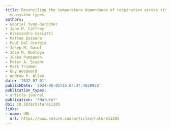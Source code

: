 ```yaml
---
title: Reconciling the temperature dependence of respiration across timescales and
  ecosystem types
authors:
- Gabriel Yvon-Durocher
- Jane M. Caffrey
- Alessandro Cescatti
- Matteo Dossena
- Paul Del Giorgio
- Josep M. Gasol
- José M. Montoya
- Jukka Pumpanen
- Peter A. Staehr
- Mark Trimmer
- Guy Woodward
- Andrew P. Allen
date: '2012-07-01'
publishDate: '2024-08-05T15:04:47.482893Z'
publication_types:
- article-journal
publication: '*Nature*'
doi: 10.1038/nature11205
links:
- name: URL
  url: https://www.nature.com/articles/nature11205
---
```

